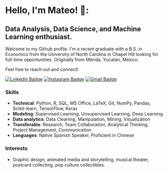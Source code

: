 # Hello, I'm Mateo! 🤠:
## Data Analysis, Data Science, and Machine Learning enthusiast.

Welcome to my Github profile. I'm a recent graduate with a B.S. in Economics from the University of North Carolina in Chapel Hill looking for full-time opportunities. Originally from Mérida, Yucatán, México.

Feel free to reach out and connect!

[![Linkedin Badge](https://img.shields.io/badge/-@juanmateoalvarez-blue?style=flat&logo=Linkedin&logoColor=white&link=https://www.linkedin.com/in/juanmateoalvarez/)]([https://www.linkedin.com/in/jlim/](https://www.linkedin.com/in/juanmateoalvarez/))
[![Instagram Badge](https://img.shields.io/badge/-@mateo.alvarezb-purple?style=flat&logo=instagram&logoColor=white&link=https://www.instagram.com/mateo.alvarezb/)](https://www.instagram.com/mateo.alvarezb/)
[![Gmail Badge](https://img.shields.io/badge/-jmateo.alvarezb25-c14438?style=flat&logo=Gmail&logoColor=white&link=mailto:jmateo.alvarezb25@gmail.com)](mailto:jmateo.alvarezb25@gmail.com)
<!-- [![Website Badge](https://img.shields.io/badge/-jessicalim.me-47CCCC?style=flat&logo=Google-Chrome&logoColor=white&link=https://jessicalim.me)](https://jessicalim.me) -->

### Skills
- **Technical**: Python, R, SQL, MS Office, LaTeX, Git, NumPy, Pandas, Scikit-learn, TensorFlow, Keras
- **Modeling**: Supervised Learning, Unsupervised Learning, Deep Learning
- **Data analytics**: Data Cleaning, Manipulation, Mining, Visualization
- **Transferable**: Research, Team Collaboration, Analytical Thinking, Project Management, Communication
- **Languages**: Native Spanish Speaker, Proficient in Chinese

### Interests
- Graphic design, animated media and storytelling, musical theater, postcard collecting, pop culture collectibles.

